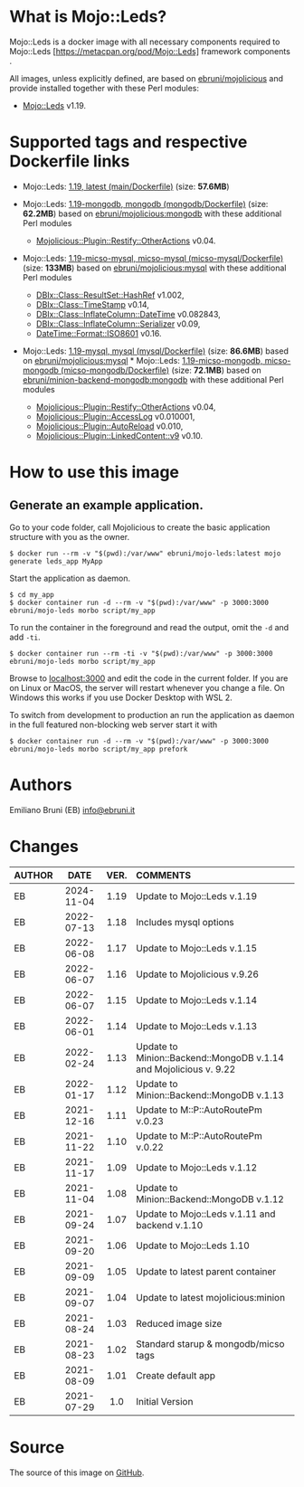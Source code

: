 <!-- this file is generated via docker-builder, do not edit it directly -->


# What is Mojo::Leds?

Mojo::Leds is a docker image with all necessary components required to Mojo::Leds [https://metacpan.org/pod/Mojo::Leds] framework components .

All images, unless explicitly defined, are based on [ebruni/mojolicious](https://hub.docker.com/repository/docker/ebruni/mojolicious) and provide installed together with these Perl modules:

* [Mojo::Leds](https://metacpan.org/pod/Mojo::Leds) v1.19.

# Supported tags and respective Dockerfile links

* Mojo::Leds: [1.19, latest (main/Dockerfile)](https://github.com/EmilianoBruni/Mojo-Leds/blob/master/main/Dockerfile) (size: **57.6MB**)

* Mojo::Leds: [1.19-mongodb, mongodb (mongodb/Dockerfile)](https://github.com/EmilianoBruni/Mojo-Leds/blob/master/mongodb/Dockerfile) (size: **62.2MB**) based on [ebruni/mojolicious:mongodb](https://hub.docker.com/repository/docker/ebruni/mojolicious) with these additional Perl modules

  * [Mojolicious::Plugin::Restify::OtherActions](https://metacpan.org/pod/Mojolicious::Plugin::Restify::OtherActions) v0.04.
* Mojo::Leds: [1.19-micso-mysql, micso-mysql (micso-mysql/Dockerfile)](https://github.com/EmilianoBruni/Mojo-Leds/blob/master/micso-mysql/Dockerfile) (size: **133MB**) based on [ebruni/mojolicious:mysql](https://hub.docker.com/repository/docker/ebruni/mojolicious) with these additional Perl modules

  * [DBIx::Class::ResultSet::HashRef](https://metacpan.org/pod/DBIx::Class::ResultSet::HashRef) v1.002,
  * [DBIx::Class::TimeStamp](https://metacpan.org/pod/DBIx::Class::TimeStamp) v0.14,
  * [DBIx::Class::InflateColumn::DateTime](https://metacpan.org/pod/DBIx::Class::InflateColumn::DateTime) v0.082843,
  * [DBIx::Class::InflateColumn::Serializer](https://metacpan.org/pod/DBIx::Class::InflateColumn::Serializer) v0.09,
  * [DateTime::Format::ISO8601](https://metacpan.org/pod/DateTime::Format::ISO8601) v0.16.
* Mojo::Leds: [1.19-mysql, mysql (mysql/Dockerfile)](https://github.com/EmilianoBruni/Mojo-Leds/blob/master/mysql/Dockerfile) (size: **86.6MB**) based on [ebruni/mojolicious:mysql](https://hub.docker.com/repository/docker/ebruni/mojolicious) * Mojo::Leds: [1.19-micso-mongodb, micso-mongodb (micso-mongodb/Dockerfile)](https://github.com/EmilianoBruni/Mojo-Leds/blob/master/micso-mongodb/Dockerfile) (size: **72.1MB**) based on [ebruni/minion-backend-mongodb:mongodb](https://hub.docker.com/repository/docker/ebruni/minion-backend-mongodb) with these additional Perl modules

  * [Mojolicious::Plugin::Restify::OtherActions](https://metacpan.org/pod/Mojolicious::Plugin::Restify::OtherActions) v0.04,
  * [Mojolicious::Plugin::AccessLog](https://metacpan.org/pod/Mojolicious::Plugin::AccessLog) v0.010001,
  * [Mojolicious::Plugin::AutoReload](https://metacpan.org/pod/Mojolicious::Plugin::AutoReload) v0.010,
  * [Mojolicious::Plugin::LinkedContent::v9](https://metacpan.org/pod/Mojolicious::Plugin::LinkedContent::v9) v0.10.

# How to use this image

## Generate an example application.

Go to your code folder, call Mojolicious to create the basic application structure with you as the owner.

    $ docker run --rm -v "$(pwd):/var/www" ebruni/mojo-leds:latest mojo generate leds_app MyApp

Start the application as daemon.

    $ cd my_app
    $ docker container run -d --rm -v "$(pwd):/var/www" -p 3000:3000 ebruni/mojo-leds morbo script/my_app

To run the container in the foreground and read the output, omit the `-d` and add `-ti`.

    $ docker container run --rm -ti -v "$(pwd):/var/www" -p 3000:3000 ebruni/mojo-leds morbo script/my_app

Browse to [localhost:3000](http://localhost:3000) and edit the code in the current folder. If you are on Linux or MacOS, the server will restart whenever you change a file. On Windows this works if you use Docker Desktop with WSL 2.

To switch from development to production an run the application as daemon in the full featured non-blocking web server start it with

    $ docker container run -d --rm -v "$(pwd):/var/www" -p 3000:3000 ebruni/mojo-leds morbo script/my_app prefork

# Authors

Emiliano Bruni (EB) <info@ebruni.it>

# Changes

| AUTHOR | DATE | VER. | COMMENTS |
|:---|:---:|:---:|:---|
| EB | 2024-11-04 | 1.19 | Update to Mojo::Leds v.1.19 |
| EB | 2022-07-13 | 1.18 | Includes mysql options |
| EB | 2022-06-08 | 1.17 | Update to Mojo::Leds v.1.15 |
| EB | 2022-06-07 | 1.16 | Update to Mojolicious v.9.26 |
| EB | 2022-06-07 | 1.15 | Update to Mojo::Leds v.1.14 |
| EB | 2022-06-01 | 1.14 | Update to Mojo::Leds v.1.13 |
| EB | 2022-02-24 | 1.13 | Update to Minion::Backend::MongoDB v.1.14 and Mojolicious v. 9.22 |
| EB | 2022-01-17 | 1.12 | Update to Minion::Backend::MongoDB v.1.13 |
| EB | 2021-12-16 | 1.11 | Update to M::P::AutoRoutePm v.0.23 |
| EB | 2021-11-22 | 1.10 | Update to M::P::AutoRoutePm v.0.22 |
| EB | 2021-11-17 | 1.09 | Update to Mojo::Leds v.1.12 |
| EB | 2021-11-04 | 1.08 | Update to Minion::Backend::MongoDB v.1.12 |
| EB | 2021-09-24 | 1.07 | Update to Mojo::Leds v.1.11 and backend v.1.10 |
| EB | 2021-09-20 | 1.06 | Update to Mojo::Leds 1.10 |
| EB | 2021-09-09 | 1.05 | Update to latest parent container |
| EB | 2021-09-07 | 1.04 | Update to latest mojolicious:minion |
| EB | 2021-08-24 | 1.03 | Reduced image size |
| EB | 2021-08-23 | 1.02 | Standard starup & mongodb/micso tags |
| EB | 2021-08-09 | 1.01 | Create default app |
| EB | 2021-07-29 | 1.0 | Initial Version |

# Source

The source of this image on [GitHub](https://github.com/EmilianoBruni/Mojo-Leds).

